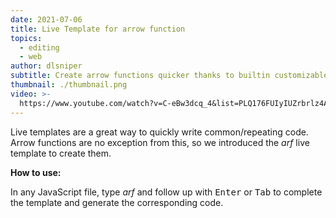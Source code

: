 ```yaml
---
date: 2021-07-06
title: Live Template for arrow function
topics:
  - editing
  - web
author: dlsniper
subtitle: Create arrow functions quicker thanks to builtin customizable templates
thumbnail: ./thumbnail.png
video: >-
  https://www.youtube.com/watch?v=C-eBw3dcq_4&list=PLQ176FUIyIUZrbrlz4AY1V8VzBJKZyVlW&index=57
---
```


Live templates are a great way to quickly write common/repeating code. Arrow functions are no exception from this, so we introduced the _arf_ live template to create them.

**How to use:**

In any JavaScript file, type _arf_ and follow up with <kbd>Enter</kbd> or <kbd>Tab</kbd> to complete the template and generate the corresponding code.
